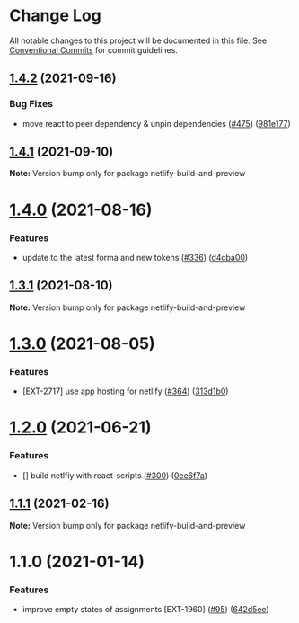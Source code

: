 # Change Log

All notable changes to this project will be documented in this file.
See [Conventional Commits](https://conventionalcommits.org) for commit guidelines.

## [1.4.2](https://github.com/contentful/apps/compare/netlify-build-and-preview@1.4.1...netlify-build-and-preview@1.4.2) (2021-09-16)


### Bug Fixes

* move react to peer dependency & unpin dependencies ([#475](https://github.com/contentful/apps/issues/475)) ([981e177](https://github.com/contentful/apps/commit/981e177092fafdcce211822277d3ee0dad7ae689))





## [1.4.1](https://github.com/contentful/apps/compare/netlify-build-and-preview@1.4.0...netlify-build-and-preview@1.4.1) (2021-09-10)

**Note:** Version bump only for package netlify-build-and-preview





# [1.4.0](https://github.com/contentful/apps/compare/netlify-build-and-preview@1.3.1...netlify-build-and-preview@1.4.0) (2021-08-16)


### Features

* update to the latest forma and new tokens ([#336](https://github.com/contentful/apps/issues/336)) ([d4cba00](https://github.com/contentful/apps/commit/d4cba009066b590b790b0d32bb1afbcf699d3bee))





## [1.3.1](https://github.com/contentful/apps/compare/netlify-build-and-preview@1.3.0...netlify-build-and-preview@1.3.1) (2021-08-10)

**Note:** Version bump only for package netlify-build-and-preview





# [1.3.0](https://github.com/contentful/apps/compare/netlify-build-and-preview@1.2.0...netlify-build-and-preview@1.3.0) (2021-08-05)


### Features

* [EXT-2717] use app hosting for netlify ([#364](https://github.com/contentful/apps/issues/364)) ([313d1b0](https://github.com/contentful/apps/commit/313d1b0be3ad5b366141c2b0fb08ded886883728))





# [1.2.0](https://github.com/contentful/apps/compare/netlify-build-and-preview@1.1.1...netlify-build-and-preview@1.2.0) (2021-06-21)


### Features

* [] build netlfiy with react-scripts ([#300](https://github.com/contentful/apps/issues/300)) ([0ee6f7a](https://github.com/contentful/apps/commit/0ee6f7aecc924c21f3cd4973361c8f551daa2755))





## [1.1.1](https://github.com/contentful/apps/compare/netlify-build-and-preview@1.1.0...netlify-build-and-preview@1.1.1) (2021-02-16)

**Note:** Version bump only for package netlify-build-and-preview





# 1.1.0 (2021-01-14)


### Features

* improve empty states of assignments [EXT-1960] ([#95](https://github.com/contentful/apps/issues/95)) ([642d5ee](https://github.com/contentful/apps/commit/642d5ee11664f87acb9797e39c07e1ceabb588c6))
